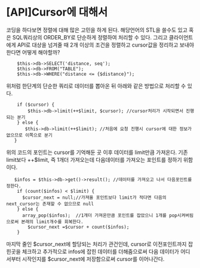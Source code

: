 # [API]Cursor에 대해서

코딩을 하다보면 정렬에 대해 많은 고민을 하게 된다.
해당언어의 STL을 쓸수도 있고 혹은 SQL쿼리상의 ORDER_BY로 단순하게 정렬하여 처리할 수 있다.
그리고 클라이언트에게 API로 대상을 넘겨줄 때 2개 이상의 조건을 정렬하고 cursor값을 정리하고 보내야 한다면 어떻게 해야할까?

        $this->db->SELECT('distance, seq');
        $this->db->FROM("TABLE");
        $this->db->WHERE("distance <= {$distance}");

위처럼 한단계의 단순한 쿼리로 데이터를 뽑아온 뒤 아래와 같은 방법으로 처리할 수 있다.

        if ($cursor) {
            $this->db->limit(++$limit, $cursor); //cursor처리가 시작되면서 진행되는 분기
        } else {
           $this->db->limit(++$limit); //처음에 요청 진행시 cursor에 대한 정보가 없으므로 이쪽으로 분기
       }

위의 코드의 포인트는 cursor를 기억해둔 곳 이후 데이터를 limit만큼 가져온다.
기존 limit보다 ++$limit, 즉 1개더 가져오는데 다음데이터를 가져오는 포인트를 정하기 위함이다.

       $infos = $this->db->get()->result(); //데이터를 가져오고 나서 다음포인트를 정한다.
        if (count($infos) < $limit) {
          $cursor_next = null;//가져올 포인트보다 limit가 적다면 다음의 next_cursor는 존재할 수 없으므로 null
        } else {
          array_pop($infos);  //1개더 가져온만큼 포인트를 잡았으니 1개를 pop시켜버림으로써 본래의 limit개수를 회복한다.
        	$cursor_next =$cursor + count($infos);
        }

마지막 줄인 $cursor_next에 할당되는 처리가 관건인데, cursor로 이전포인트까지 잡힌곳을 체크하고 추가적으로 infos에 잡힌 데이터를 더해줌으로써 다음 데이터가 어디서부터 시작인지를 $cursor_next에 저장함으로써
cursor를 이어나간다.
